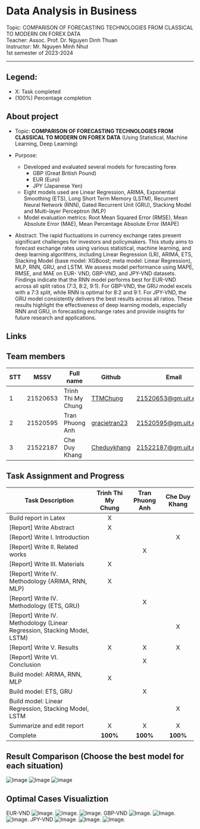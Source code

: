 
# Data Analysis in Business
Topic:  COMPARISON OF FORECASTING TECHNOLOGIES FROM CLASSICAL TO MODERN ON FOREX DATA<br>
Teacher: Assoc. Prof. Dr. Nguyen Dinh Thuan <br>
Instructor: Mr. Nguyen Minh Nhut <br>
1st semester of 2023-2024 <br>

---
## Legend:
- X: Task completed
- (100%) Percentage completion


## About  project
* Topic: **COMPARISON OF FORECASTING TECHNOLOGIES FROM CLASSICAL TO MODERN ON FOREX DATA** (Using Statistical, Machine Learning, Deep Learning)
* Purpose:
  - Developed and evaluated several models for forecasting forex 
    - GBP (Great British Pound)
    - EUR (Euro)
    - JPY (Japanese Yen)
  - Eight models used are Linear Regression, ARIMA, Exponential Smoothing (ETS), Long Short Term Memory (LSTM), Recurrent Neural Network (RNN), Gated Recurrent Unit (GRU), Stacking Model and Multi-layer Perceptron (MLP)
  - Model evaluation metrics: Root Mean Squared Error (RMSE),  Mean Absolute Error (MAE),  Mean Percentage Absolute Error (MAPE)

* Abstract:
    The rapid fluctuations in currency exchange rates present significant challenges for investors and policymakers. This study aims to forecast exchange rates using various statistical, machine 
    learning, and deep learning algorithms, including Linear Regression (LR), ARIMA, ETS, Stacking Model (base model: XGBoost; meta model: Linear Regression), MLP, RNN, GRU, and LSTM. We assess model performance using MAPE, RMSE, and MAE on EUR- 
    VND, GBP-VND, and JPY-VND datasets. Findings indicate that the RNN model performs best for EUR-VND across all split ratios (7:3, 8:2, 9:1). For GBP-VND, the GRU model excels with a 7:3 split, 
    while RNN is optimal for 8:2 and 9:1. For JPY-VND, the GRU model consistently delivers the best results across all ratios. These results highlight the effectiveness of deep learning models, 
    especially RNN and GRU, in forecasting exchange rates and provide insights for future research and applications.

## Links

## Team members
| STT | MSSV | Full name | Github | Email |
| --- | --- | --- | --- | --- |
| 1 | 21520653 | Trinh Thi My Chung | [TTMChung](https://github.com/TTMChung) | 21520653@gm.uit.edu.vn
| 2 | 21520595 | Tran Phuong Anh | [gracietran23](https://github.com/gracietran23) | 21520595@gm.uit.edu.vn
| 3 | 21522187 | Che Duy Khang | [Cheduykhang](https://github.com/Cheduykhang)| 21522187@gm.uit.edu.vn

## Task Assignment and Progress

| Task Description                                     | Trinh Thi My Chung | Tran Phuong Anh | Che Duy Khang |
|------------------------------------------------------|:------------------:|:---------------:|:-------------:|
| Build report in Latex                                | <center>X</center> | <center> </center> | <center> </center> |
| [Report] Write Abstract                              | <center>X</center> | <center> </center> | <center> </center> |
| [Report] Write I. Introduction                       | <center> </center> | <center> </center> | <center>X</center> |
| [Report] Write II. Related works                     | <center> </center> | <center>X</center> | <center> </center> |
| [Report] Write III. Materials                        | <center>X</center> | <center> </center> | <center> </center> |
| [Report] Write IV. Methodology (ARIMA, RNN, MLP)     | <center>X</center> | <center> </center> | <center> </center> |
| [Report] Write IV. Methodology (ETS, GRU)            | <center> </center> | <center>X</center> | <center> </center> |
| [Report] Write IV. Methodology (Linear Regression, Stacking Model, LSTM) | <center> </center> | <center> </center> | <center>X</center> |
| [Report] Write V. Results                            | <center>X</center> | <center>X</center> | <center>X</center> |
| [Report] Write VI. Conclusion                        | <center> </center> | <center>X</center> | <center> </center> |
| Build model: ARIMA, RNN, MLP                         | <center>X</center> | <center> </center> | <center> </center> |
| Build model: ETS, GRU                                | <center> </center> | <center>X</center> | <center> </center> |
| Build model: Linear Regression, Stacking Model, LSTM | <center> </center> | <center> </center> | <center>X</center> |
| Summarize and edit report                            | <center>X</center> | <center>X</center> | <center>X</center> |
| Complete                                             | <center>**100%**</center>    | <center>**100%**</center> | <center>**100%**</center>   |

## Result Comparison (Choose the best model for each situation)
![Image](https://github.com/user-attachments/assets/ea732cd0-c85f-4c4c-b858-18366681654c)
![Image](https://github.com/user-attachments/assets/1450cc33-695a-4d79-bfe2-5c9bd18f9751)
![image](https://github.com/user-attachments/assets/82e82701-13e1-4c53-880b-860870e60f5d)

## Optimal Cases Visualiztion
EUR-VND
![Image](https://github.com/Cheduykhang/FORECASTING_TECHNOLOGIES_FROM_CLASSICAL_TO_MODERN_ON_FOREX_DATA/blob/main/Latex_report/RNN/rnn_eur_73.png).
![Image](https://github.com/Cheduykhang/FORECASTING_TECHNOLOGIES_FROM_CLASSICAL_TO_MODERN_ON_FOREX_DATA/blob/main/Latex_report/RNN/rnn_eur_82.png).
![Image](https://github.com/Cheduykhang/FORECASTING_TECHNOLOGIES_FROM_CLASSICAL_TO_MODERN_ON_FOREX_DATA/blob/main/Latex_report/RNN/rnn_eur_91.png).
GBP-VND
![Image](https://github.com/Cheduykhang/FORECASTING_TECHNOLOGIES_FROM_CLASSICAL_TO_MODERN_ON_FOREX_DATA/blob/main/Latex_report/GRU/GRU_gbp_73.png).
![Image](https://github.com/Cheduykhang/FORECASTING_TECHNOLOGIES_FROM_CLASSICAL_TO_MODERN_ON_FOREX_DATA/blob/main/Latex_report/RNN/rnn_gbp_82.png).
![Image](https://github.com/Cheduykhang/FORECASTING_TECHNOLOGIES_FROM_CLASSICAL_TO_MODERN_ON_FOREX_DATA/blob/main/Latex_report/RNN/rnn_gbp_91.png).
JPY-VND
![Image](https://github.com/Cheduykhang/FORECASTING_TECHNOLOGIES_FROM_CLASSICAL_TO_MODERN_ON_FOREX_DATA/blob/main/Latex_report/GRU/GRU_jpy_73.png).
![Image](https://github.com/Cheduykhang/FORECASTING_TECHNOLOGIES_FROM_CLASSICAL_TO_MODERN_ON_FOREX_DATA/blob/main/Latex_report/GRU/GRU_jpy_82.png).
![Image](https://github.com/Cheduykhang/FORECASTING_TECHNOLOGIES_FROM_CLASSICAL_TO_MODERN_ON_FOREX_DATA/blob/main/Latex_report/GRU/GRU_jpy_91.png).
